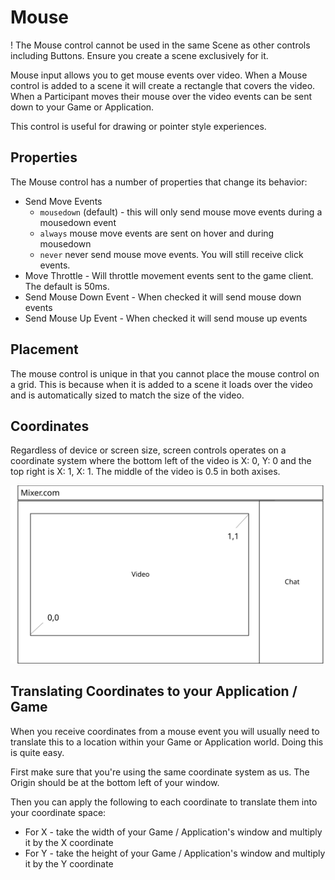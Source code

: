 # Mouse

! The Mouse control cannot be used in the same Scene as other controls including Buttons. Ensure you create a scene exclusively for it.

Mouse input allows you to get mouse events over video. When a Mouse control is added to a scene it will create a rectangle that covers the video. When a Participant moves their mouse over the video events can be sent down to your Game or Application.

This control is useful for drawing or pointer style experiences.

## Properties

The Mouse control has a number of properties that change its behavior:

- Send Move Events
    - `mousedown` (default) - this will only send mouse move events during a mousedown event
    - `always` mouse move events are sent on hover and during mousedown
    - `never` never send mouse move events.  You will still receive click events.
- Move Throttle - Will throttle movement events sent to the game client.  The default is 50ms.
- Send Mouse Down Event - When checked it will send mouse down events
- Send Mouse Up Event - When checked it will send mouse up events

## Placement

The mouse control is unique in that you cannot place the mouse control on a grid. This is because when it is added to a scene it loads over the video and is automatically sized to match the size of the video.

## Coordinates

Regardless of device or screen size, screen controls operates on a coordinate system where the bottom left of the video is X: 0, Y: 0 and the top right is X: 1, X: 1. The middle of the video is 0.5 in both axises.

![Image showing coordinate system for MixPlay Joysticks](./coordinates.svg)

## Translating Coordinates to your Application / Game

When you receive coordinates from a mouse event you will usually need to translate this to a location within your Game or Application world. Doing this is quite easy.

First make sure that you're using the same coordinate system as us. The Origin should be at the bottom left of your window.

Then you can apply the following to each coordinate to translate them into your coordinate space:

- For X - take the width of your Game / Application's window and multiply it by the X coordinate
- For Y - take the height of your Game / Application's window and multiply it by the Y coordinate




